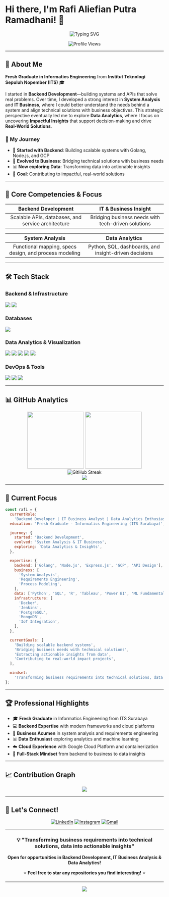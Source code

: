 # Hi there, I'm Rafi Aliefian Putra Ramadhani! 👋

<div align="center">
  <img src="https://readme-typing-svg.herokuapp.com?font=Fira+Code&size=22&duration=3000&pause=1000&color=36BCF7&center=true&vCenter=true&width=600&lines=Backend+Developer;IT+Business+Analyst;Data-Driven+Insights+Enthusiast;Fresh+Graduate+from+ITS;Always+Learning!" alt="Typing SVG" />
</div>

<p align="center">
  <img src="https://komarev.com/ghpvc/?username=rafifiaan&color=36BCF7&style=flat-square&label=Profile+Views" alt="Profile Views" />
</p>

---

## 🚀 About Me

**Fresh Graduate in Informatics Engineering** from **Institut Teknologi Sepuluh Nopember (ITS)** 🎓

I started in **Backend Development**—building systems and APIs that solve real problems. Over time, I developed a strong interest in **System Analysis** and **IT Business**, where I could better understand the needs behind a system and align technical solutions with business objectives. This strategic perspective eventually led me to explore **Data Analytics**, where I focus on uncovering **Impactful Insights** that support decision-making and drive **Real-World Solutions**.

### 🎯 My Journey

- 🔧 **Started with Backend**: Building scalable systems with Golang, Node.js, and GCP
- 🏢 **Evolved to Business**: Bridging technical solutions with business needs
- 📊 **Now exploring Data**: Transforming data into actionable insights
- 🎯 **Goal**: Contributing to impactful, real-world solutions

---

## 💼 Core Competencies & Focus

<div align="center">

|              **Backend Development**               |             **IT & Business Insight**              |
| :------------------------------------------------: | :------------------------------------------------: |
| Scalable APIs, databases, and service architecture | Bridging business needs with tech-driven solutions |

|                  **System Analysis**                   |                  **Data Analytics**                   |
| :----------------------------------------------------: | :---------------------------------------------------: |
| Functional mapping, specs design, and process modeling | Python, SQL, dashboards, and insight-driven decisions |

</div>

---

## 🛠️ Tech Stack

### **Backend & Infrastructure**

<p align="left">
  <img src="https://skillicons.dev/icons?i=go,js,nodejs,express,gcp" />
  <img src="https://img.shields.io/badge/IoT_Integration-FF6B6B?style=for-the-badge&logo=internetofthings&logoColor=white" />
</p>

### **Databases**

<p align="left">
  <img src="https://skillicons.dev/icons?i=mysql,postgresql,mongodb" />
</p>

### **Data Analytics & Visualization**

<p align="left">
  <img src="https://skillicons.dev/icons?i=python,r" />
  <img src="https://img.shields.io/badge/Power_BI-F2C811?style=for-the-badge&logo=powerbi&logoColor=black" />
  <img src="https://img.shields.io/badge/Tableau-E97627?style=for-the-badge&logo=tableau&logoColor=white" />
  <img src="https://img.shields.io/badge/Excel-217346?style=for-the-badge&logo=microsoft-excel&logoColor=white" />
  <img src="https://img.shields.io/badge/Machine_Learning-FF6F00?style=for-the-badge&logo=tensorflow&logoColor=white" />
</p>

### **DevOps & Tools**

<p align="left">
  <img src="https://skillicons.dev/icons?i=docker,jenkins,git,linux" />
  <img src="https://img.shields.io/badge/Postman-FF6C37?style=for-the-badge&logo=postman&logoColor=white" />
  <img src="https://img.shields.io/badge/DBeaver-2B2B2B?style=for-the-badge&logo=dbeaver&logoColor=white" />
</p>

---

## 📊 GitHub Analytics

<div align="center">
  <img height="180em" src="https://github-readme-stats.vercel.app/api?username=rafifiaan&show_icons=true&theme=tokyonight&include_all_commits=true&count_private=true"/>
  <img height="180em" src="https://github-readme-stats.vercel.app/api/top-langs/?username=rafifiaan&layout=compact&langs_count=7&theme=tokyonight"/>
</div>

<div align="center">
  <img src="https://streak-stats.demolab.com/?user=rafifiaan&theme=nightowl&hide_border=true" alt="GitHub Streak" />
</div>

<div align="center">
  <img src="https://github-profile-summary-cards.vercel.app/api/cards/profile-details?username=rafifiaan&theme=tokyonight" />
</div>

---

## 🎯 Current Focus

```javascript
const rafi = {
  currentRole:
    'Backend Developer | IT Business Analyst | Data Analytics Enthusiast',
  education: 'Fresh Graduate - Informatics Engineering (ITS Surabaya)',

  journey: {
    started: 'Backend Development',
    evolved: 'System Analysis & IT Business',
    exploring: 'Data Analytics & Insights',
  },

  expertise: {
    backend: ['Golang', 'Node.js', 'Express.js', 'GCP', 'API Design'],
    business: [
      'System Analysis',
      'Requirements Engineering',
      'Process Modeling',
    ],
    data: ['Python', 'SQL', 'R', 'Tableau', 'Power BI', 'ML Fundamentals'],
    infrastructure: [
      'Docker',
      'Jenkins',
      'PostgreSQL',
      'MongoDB',
      'IoT Integration',
    ],
  },

  currentGoals: [
    'Building scalable backend systems',
    'Bridging business needs with technical solutions',
    'Extracting actionable insights from data',
    'Contributing to real-world impact projects',
  ],

  mindset:
    'Transforming business requirements into technical solutions, data into actionable insights',
};
```

---

## 🏆 Professional Highlights

- 🎓 **Fresh Graduate** in Informatics Engineering from ITS Surabaya
- 💻 **Backend Expertise** with modern frameworks and cloud platforms
- 🏢 **Business Acumen** in system analysis and requirements engineering
- 📊 **Data Enthusiast** exploring analytics and machine learning
- ☁️ **Cloud Experience** with Google Cloud Platform and containerization
- 🔄 **Full-Stack Mindset** from backend to business to data insights

---

## 📈 Contribution Graph

<div align="center">
  <img src="https://github-readme-activity-graph.vercel.app/graph?username=rafifiaan&theme=tokyo-night&hide_border=true" />
</div>

---

## 🤝 Let's Connect!

<div align="center">
  
[![LinkedIn](https://img.shields.io/badge/LinkedIn-0077B5?style=for-the-badge&logo=linkedin&logoColor=white)](https://www.linkedin.com/in/rafifiaanpr/)
[![Instagram](https://img.shields.io/badge/Instagram-E4405F?style=for-the-badge&logo=instagram&logoColor=white)](https://www.instagram.com/rafifiaan/)
[![Gmail](https://img.shields.io/badge/Gmail-D14836?style=for-the-badge&logo=gmail&logoColor=white)](mailto:rafialiefian03@gmail.com)

</div>

---

<div align="center">
  
### 💡 "Transforming business requirements into technical solutions, data into actionable insights"

**Open for opportunities in Backend Development, IT Business Analysis & Data Analytics!**

⭐ **Feel free to star any repositories you find interesting!** ⭐

</div>

---

<div align="center">
  <img src="https://quotes-github-readme.vercel.app/api?type=horizontal&theme=tokyonight" />
</div>
